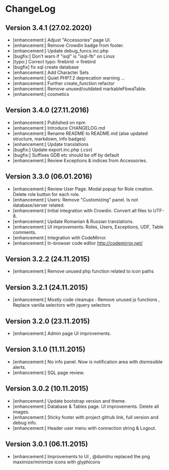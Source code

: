 # ChangeLog

## Version 3.4.1 (27.02.2020)

* [enhancement:] Adjust "Accessories" page UI.
* [enhancement:] Remove Crowdin badge from footer.
* [enhancement:] Update debug_funcs.inc.php
* [bugfix:] Don't warn if "isql" is "isql-fb" on Linux
* [typo:] Correct typo: firebirid -> firebird
* [bugfix] fix sql create database
* [enhancement:] Add Character Sets
* [enhancement:] Quiet PHP7.2 deprecation warning …
* [enhancement:] Further create_function refactor
* [enhancement:] Remove unused/outdated markableFbwaTable.
* [enhancement:] cosmetics

## Version 3.4.0 (27.11.2016)

* [enhancement:] Published on npm
* [enhancement:] Introduce CHANGELOG.md
* [enhancement:] Rename README to README.md (alse updated structure, markdown, info badges)
* [enhancement:] Update translations
* [bugfix:] Update export.inc.php (.csv)
* [bugfix:] Suffixes GDB etc should be off by default
* [enhancement:] Review Exceptions & indices from Accessories.

## Version 3.3.0 (06.01.2016)

* [enhancement:] Review User Page. Modal popup for Role creation. Delete role button for each role.
* [enhancement:] Users: Remove "Customizing" panel. Is not database/server related.
* [enhancement:] Initial integration with Crowdin. Convert all files to UTF-8.
* [enhancement:] Update Romanian & Russian translations.
* [enhancement:] UI improvements: Roles, Users, Exceptions, UDF, Table comments.
* [enhancement:] Integration with CodeMirror.
* [enhancement:] In-browser code editor <http://codemirror.net/>

## Version 3.2.2 (24.11.2015)

* [enhancement:] Remove unused php function related to icon paths

## Version 3.2.1 (24.11.2015)

* [enhancement:] Mostly code cleanups : Remove unused js functions , Replace vanilla selectors with jquery selectors

## Version 3.2.0 (23.11.2015)

* [enhancement:] Admin page UI improvements.

## Version 3.1.0 (11.11.2015)

* [enhancement:] No info panel. Now is notification area with dismissible alerts.
* [enhancement:] SQL page review.

## Version 3.0.2 (10.11.2015)

* [enhancement:] Update bootstrap version and theme.
* [enhancement:] Database & Tables page. UI improvements. Delete all images.
* [enhancement:] Sticky footer with project github link, full version and debug info.
* [enhancement:] Header user menu with connection string & Logout.

## Version 3.0.1 (06.11.2015)

* [enhancement:] Improvements to UI , @dumitru replaced the png maximize/minimize icons with glyphicons
